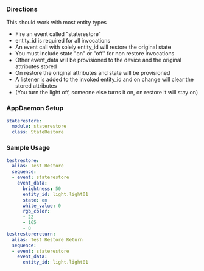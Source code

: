 
### Directions
This should work with most entity types

* Fire an event called "staterestore"
* entity_id is required for all invocations
* An event call with solely entity_id will restore the original state
* You must include state "on" or "off" for non restore invocations
* Other event_data will be provisioned to the device and the original attributes stored
* On restore the original attributes and state will be provisioned
* A listener is added to the invoked entity_id and on change will clear the stored attributes
* (You turn the light off, someone else turns it on, on restore it will stay on)

### AppDaemon Setup
```yaml
staterestore:
  module: staterestore
  class: StateRestore
```

### Sample Usage 

```yaml
testrestore:
  alias: Test Restore
  sequence:
  - event: staterestore
    event_data:
      brightness: 50
      entity_id: light.light01
      state: on
      white_value: 0
      rgb_color:
      - 22
      - 165
      - 0
testrestorereturn:
  alias: Test Restore Return
  sequence:
  - event: staterestore
    event_data:
      entity_id: light.light01
```